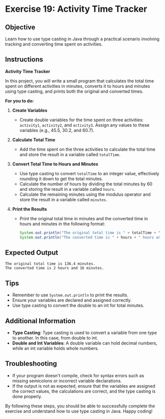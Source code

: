 # Exercise 19: Activity Time Tracker

## Objective
Learn how to use type casting in Java through a practical scenario involving tracking and converting time spent on activities.

## Instructions

**Activity Time Tracker**

In this project, you will write a small program that calculates the total time spent on different activities in minutes, converts it to hours and minutes using type casting, and prints both the original and converted times.

**For you to do:**

1. **Create Variables**
    - Create double variables for the time spent on three activities: `activity1`, `activity2`, and `activity3`. Assign any values to these variables (e.g., 45.5, 30.2, and 60.7).

2. **Calculate Total Time**
    - Add the time spent on the three activities to calculate the total time and store the result in a variable called `totalTime`.

3. **Convert Total Time to Hours and Minutes**
    - Use type casting to convert `totalTime` to an integer value, effectively rounding it down to get the total minutes.
    - Calculate the number of hours by dividing the total minutes by 60 and storing the result in a variable called `hours`.
    - Calculate the remaining minutes using the modulus operator and store the result in a variable called `minutes`.

4. **Print the Results**
    - Print the original total time in minutes and the converted time in hours and minutes in the following format:
      ```java
      System.out.println("The original total time is " + totalTime + " minutes.");
      System.out.println("The converted time is " + hours + " hours and " + minutes + " minutes.");
      ```

## Expected Output
```
The original total time is 136.4 minutes.
The converted time is 2 hours and 16 minutes.
```

## Tips
- Remember to use `System.out.println` to print the results.
- Ensure your variables are declared and assigned correctly.
- Use type casting to convert the double to an int for total minutes.

## Additional Information
- **Type Casting**: Type casting is used to convert a variable from one type to another. In this case, from double to int.
- **Double and Int Variables**: A double variable can hold decimal numbers, while an int variable holds whole numbers.

## Troubleshooting
- If your program doesn't compile, check for syntax errors such as missing semicolons or incorrect variable declarations.
- If the output is not as expected, ensure that the variables are assigned the correct values, the calculations are correct, and the type casting is done properly.

By following these steps, you should be able to successfully complete the exercise and understand how to use type casting in Java. Happy coding!
